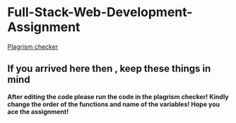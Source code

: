 # Full-Stack-Web-Development-Assignment

<a href="https://smallseotools.com/plagiarism-checker/">Plagrism checker</a>
<h2>If you arrived here then , keep these things in mind</h2>
<b>After editing the code please run the code in the plagrism checker!
Kindly change the order of the functions and name of the variables!
Hope you ace the assignment!</b>
